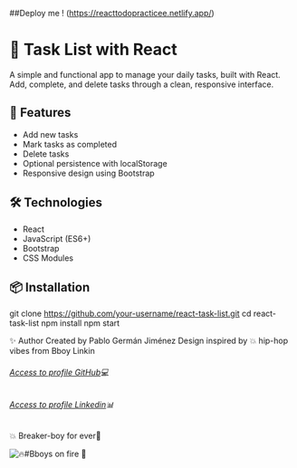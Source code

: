 ##Deploy me ! (https://reacttodopracticee.netlify.app/)

# 📝 Task List with React

A simple and functional app to manage your daily tasks, built with React. Add, complete, and delete tasks through a clean, responsive interface.

## 🚀 Features

- Add new tasks
- Mark tasks as completed
- Delete tasks
- Optional persistence with localStorage
- Responsive design using Bootstrap

## 🛠️ Technologies

- React
- JavaScript (ES6+)
- Bootstrap
- CSS Modules

## 📦 Installation


git clone https://github.com/your-username/react-task-list.git
cd react-task-list
npm install
npm start

✨ Author
Created by Pablo Germán Jiménez
Design inspired by 💥 hip-hop vibes from Bboy Linkin

###### [Access to profile GitHub](https://github.com/Pablo-German-Jimenez)💻
###### [Access to profile Linkedin](https://www.linkedin.com/in/pablo-german-jimenez-0b706a200/)📊

💥 Breaker-boy for ever🎵 

 ![🔥#Bboys on fire 🎵 ](https://media4.giphy.com/media/v1.Y2lkPTc5MGI3NjExeG11M2dtOHdnYWUxN3N6NTFoZ2t5Z24xcmV5djJjcjI4ODlyZ3duZSZlcD12MV9pbnRlcm5hbF9naWZfYnlfaWQmY3Q9Zw/ANFZtmUiXncuUmKMwY/giphy.gif)
